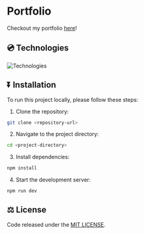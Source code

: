 # Portfolio
Checkout my portfolio [here](https://felipecomarques.github.io/)! 

## 💿 Technologies
![Technologies](https://skillicons.dev/icons?i=ts,react,tailwind,nodejs,vite,githubactions)

## ⏬ Installation
To run this project locally, please follow these steps:
1. Clone the repository:
```bash
git clone <repository-url>
```

2. Navigate to the project directory:
```bash
cd <project-directory>
```

3. Install dependencies:
```bash
npm install
```

4. Start the development server: 
```bash
npm run dev
```


## ⚖️ License
Code released under the [MIT LICENSE](./LICENSE).